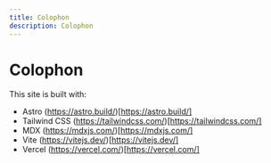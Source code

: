 ```yaml
---
title: Colophon
description: Colophon
---
```


# Colophon

This site is built with:

- Astro (https://astro.build/)[https://astro.build/]
- Tailwind CSS (https://tailwindcss.com/)[https://tailwindcss.com/]
- MDX (https://mdxjs.com/)[https://mdxjs.com/]
- Vite (https://vitejs.dev/)[https://vitejs.dev/]
- Vercel (https://vercel.com/)[https://vercel.com/]
